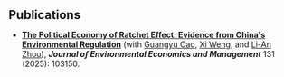<h1 id="publications"></h1>

<h2 style="margin: 30px 0px 10px;">Publications</h2>

<ul>
<li><strong><span style="color:#e74d3c"><a href="https://doi.org/10.1016/j.jeem.2025.103150">The Political Economy of Ratchet Effect: Evidence from China's Environmental Regulation</a></span></strong> (with <a href="https://garethcao.weebly.com/">Guangyu Cao</a>, <a href="https://wengxi125.weebly.com/">Xi Weng</a>, and <a href="https://www.gsm.pku.edu.cn/faculty/zhoula/">Li-An Zhou</a>), <strong><i>Journal of Environmental Economics and Management</i></strong> 131 (2025): 103150.</li>
</ul>
